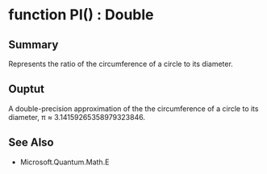 # function PI() : Double

## Summary
Represents the ratio of the circumference of a circle to its diameter.

## Ouptut
A double-precision approximation of the the circumference of a circle
to its diameter, π ≈ 3.14159265358979323846.

## See Also
- Microsoft.Quantum.Math.E
